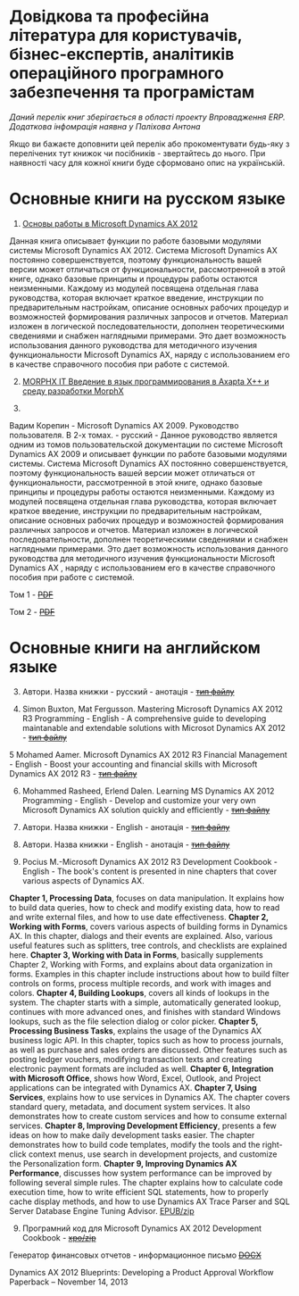 # Довідкова та професійна література для користувачів, бізнес-експертів, аналітиків операційного програмного забезпечення та програмістам

*Даний перелік книг зберігається в області проекту Впровадження ERP. Додаткова інфомрація наявна у Паліхова Антона*

Якщо ви бажаєте доповнити цей перелік або прокоментувати будь-яку з перелічених тут книжок чи посібників - звертайтесь до нього. При наявності часу для кожної книги буде сформовано опис на українській.

# Основные книги на русском языке

1. [Основы работы в Microsoft Dynamics AX 2012](../media/AX_Book_for_print.pdf) 

Данная книга описывает функции по работе базовыми модулями системы Microsoft Dynamics AX 2012. Система Microsoft Dynamics AX постоянно совершенствуется, поэтому функциональность вашей версии может отличаться от функциональности, рассмотренной в этой книге, однако базовые принципы и процедуры работы остаются неизменными.
Каждому из модулей посвящена отдельная глава руководства, которая включает краткое введение, инструкции по предварительным настройкам, описание основных рабочих процедур и возможностей формирования различных запросов и отчетов. Материал изложен в логической последовательности, дополнен теоретическими сведениями и снабжен наглядными примерами. Это дает возможность использования данного руководства для методичного изучения функциональности Microsoft Dynamics AX, наряду с использованием его в качестве справочного пособия при работе с системой.

2. [MORPHX IT Введение в язык программирования в Axapta X++ и среду разработки MorphX](../media/morphx.pdf)
 
   
2. 


Вадим Корепин - Microsoft Dynamics AX 2009. Руководство пользователя. В 2-х томах. - русский - Данное руководство является одним из томов пользовательской документации по системе Microsoft Dynamics AX 2009 и описывает функции по работе базовыми модулями системы. Система Microsoft Dynamics AX постоянно совершенствуется, поэтому функциональность вашей версии может отличаться от функциональности, рассмотренной в этой книге, однако базовые принципы и процедуры работы остаются неизменными. Каждому из модулей посвящена отдельная глава руководства, которая включает краткое введение, инструкции по предварительным настройкам, описание основных рабочих процедур и возможностей формирования различных запросов и отчетов. Материал изложен в логической последовательности, дополнен теоретическими сведениями и снабжен наглядными примерами. Это дает возможность использования данного руководства для методичного изучения функциональности Microsoft Dynamics AX , наряду с использованием его в качестве справочного пособия при работе с системой. 

Том 1 - ~~[PDF](посилання)~~

Том 2 - ~~[PDF](посилання)~~

# Основные книги на английском языке

3. Автори. Назва книжки  - русский - анотація - ~~[тип файлу](посилання)~~

4. Simon Buxton, Mat Fergusson. Mastering Microsoft Dynamics AX 2012 R3 Programming  - English - A comprehensive guide to developing maintanable and extendable solutions with Microsot Dynamics AX 2012 - ~~[тип файлу](посилання)~~

5 Mohamed Aamer. Microsoft Dynamics AX 2012 R3 Financial	Management - English - Boost your accounting and financial skills with Microsoft Dynamics AX 2012 R3 - ~~[тип файлу](посилання)~~

6.  Mohammed Rasheed, Erlend Dalen. Learning MS Dynamics AX 2012 Programming  - English - Develop and customize your very own Microsoft Dynamics AX solution quickly and efficiently  - ~~[тип файлу](посилання)~~

6. Автори. Назва книжки  - English - анотація - ~~[тип файлу](посилання)~~

7. Автори. Назва книжки  - English - анотація - ~~[тип файлу](посилання)~~

8. Pocius M.-Microsoft Dynamics AX 2012 R3 Development Cookbook  - English - The book's content is presented in nine chapters that cover various aspects of Dynamics AX.

**Chapter 1, Processing Data**, focuses on data manipulation. It explains how to build data queries, how to check and modify existing data, how to read and write external files, and how to use date effectiveness.
**Chapter 2, Working with Forms**, covers various aspects of building forms in Dynamics AX. In this chapter, dialogs and their events are explained. Also, various useful features such as splitters, tree controls, and checklists are explained here. **Chapter 3, Working with Data in Forms**, basically supplements Chapter 2, Working with Forms, and explains about data organization in forms. Examples in this chapter include instructions about how to build filter controls on forms, process multiple records, and work with images and colors.
**Chapter 4, Building Lookups**, covers all kinds of lookups in the system. The chapter starts with a simple, automatically generated lookup, continues with more advanced ones, and finishes with standard Windows lookups, such as the file selection dialog or color picker.
**Chapter 5, Processing Business Tasks**, explains the usage of the Dynamics AX business logic API. In this chapter, topics such as how to process journals, as well as purchase and sales orders are discussed. Other features such as posting ledger vouchers, modifying transaction texts and creating electronic payment formats are included as well. **Chapter 6, Integration with Microsoft Office**, shows how Word, Excel, Outlook, and Project applications can be integrated with Dynamics AX.
**Chapter 7, Using Services**, explains how to use services in Dynamics AX. The chapter covers standard query, metadata, and document system services. It also demonstrates how to create custom services and how to consume external services.
**Chapter 8, Improving Development Efficiency**, presents a few ideas on how to make daily development tasks easier. The chapter demonstrates how to build code templates, modify the tools and the right-click context menus, use search in development projects, and customize the Personalization form.
**Chapter 9, Improving Dynamics AX Performance**, discusses how system performance can be improved by following several simple rules. The chapter explains how to calculate code execution time, how to write efficient SQL statements, how to properly cache display methods, and how to use Dynamics AX Trace Parser and SQL Server Database Engine Tuning Advisor. [EPUB/zip](посилання)

9. Програмний код для Microsoft Dynamics AX 2012 Development Cookbook - ~~[xpo/zip](посилання)~~

Генератор финансовых отчетов - информационное письмо ~~[DOCX](посилання)~~

Dynamics AX 2012 Blueprints: Developing a Product Approval Workflow Paperback – November 14, 2013

